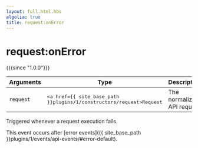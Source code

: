 ```yaml
---
layout: full.html.hbs
algolia: true
title: request:onError
---
```


# request:onError

{{{since "1.0.0"}}}

| Arguments | Type | Description |
|-----------|------|-------------|
| `request` | <pre><a href={{ site_base_path }}plugins/1/constructors/request>Request</a></pre> | The normalized API request |

Triggered whenever a request execution fails.  

This event occurs after [error events]({{ site_base_path }}plugins/1/events/api-events/#error-default).

